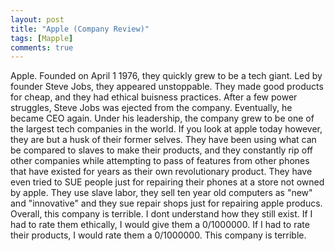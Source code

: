 ```yaml
---
layout: post
title: "Apple (Company Review)"
tags: [Mapple]
comments: true
---
```


Apple. Founded on April 1 1976, they quickly grew to be a tech giant. Led by founder Steve Jobs, they appeared unstoppable. They made good products for cheap, and they had ethical buisness practices. After a few power struggles, Steve Jobs was ejected from the company. Eventually, he became CEO again. Under his leadership, the company grew to be one of the largest tech companies in the world. If you look at apple today however, they are but a husk of their former selves. They have been using what can be compared to slaves to make their products, and they constantly rip off other companies while attempting to pass of features from other phones that have existed for years as their own revolutionary product. They have even tried to SUE people just for repairing their phones at a store not owned by apple. They use slave labor, they sell ten year old computers as "new" and "innovative" and they sue repair shops just for repairing apple producs. Overall, this company is terrible. I dont understand how they still exist. If I had to rate them ethically, I would give them a 0/1000000. If I had to rate their products, I would rate them a 0/1000000. This company is terrible.
